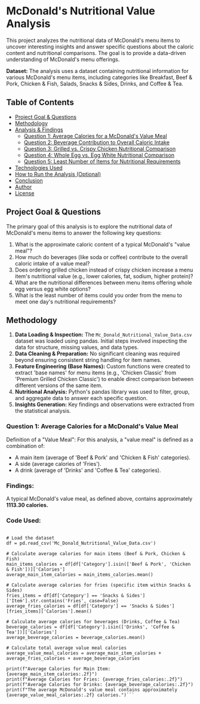 # McDonald's Nutritional Value Analysis

This project analyzes the nutritional data of McDonald's menu items to uncover interesting insights and answer specific questions about the caloric content and nutritional comparisons. The goal is to provide a data-driven understanding of McDonald's menu offerings.

**Dataset:** The analysis uses a dataset containing nutritional information for various McDonald's menu items, including categories like Breakfast, Beef & Pork, Chicken & Fish, Salads, Snacks & Sides, Drinks, and Coffee & Tea.

## Table of Contents

- [Project Goal & Questions](#project-goal--questions)
- [Methodology](#methodology)
- [Analysis & Findings](#analysis--findings)
    - [Question 1: Average Calories for a McDonald's Value Meal](#question-1-average-calories-for-a-mcdonalds-value-meal)
    - [Question 2: Beverage Contribution to Overall Caloric Intake](#question-2-beverage-contribution-to-overall-caloric-intake)
    - [Question 3: Grilled vs. Crispy Chicken Nutritional Comparison](#question-3-grilled-vs-crispy-chicken-nutritional-comparison)
    - [Question 4: Whole Egg vs. Egg White Nutritional Comparison](#question-4-whole-egg-vs-egg-white-nutritional-comparison)
    - [Question 5: Least Number of Items for Nutritional Requirements](#question-5-least-number-of-items-for-nutritional-requirements)
- [Technologies Used](#technologies-used)
- [How to Run the Analysis (Optional)](#how-to-run-the-analysis-optional)
- [Conclusion](#conclusion)
- [Author](#author)
- [License](#license)


## Project Goal & Questions

The primary goal of this analysis is to explore the nutritional data of McDonald's menu items to answer the following key questions:

1.  What is the approximate caloric content of a typical McDonald's "value meal"?
2.  How much do beverages (like soda or coffee) contribute to the overall caloric intake of a value meal?
3.  Does ordering grilled chicken instead of crispy chicken increase a menu item's nutritional value (e.g., lower calories, fat, sodium, higher protein)?
4.  What are the nutritional differences between menu items offering whole egg versus egg white options?
5.  What is the least number of items could you order from the menu to meet one day's nutritional requirements?


## Methodology

1.  **Data Loading & Inspection:** The `Mc_Donald_Nutritional_Value_Data.csv` dataset was loaded using pandas. Initial steps involved inspecting the data for structure, missing values, and data types.
2.  **Data Cleaning & Preparation:** No significant cleaning was required beyond ensuring consistent string handling for item names.
3.  **Feature Engineering (Base Names):** Custom functions were created to extract 'base names' for menu items (e.g., 'Chicken Classic' from 'Premium Grilled Chicken Classic') to enable direct comparison between different versions of the same item.
4.  **Nutritional Analysis:** Python's pandas library was used to filter, group, and aggregate data to answer each specific question.
5.  **Insights Generation:** Key findings and observations were extracted from the statistical analysis.


### Question 1: Average Calories for a McDonald's Value Meal
Definition of a "Value Meal": For this analysis, a "value meal" is defined as a combination of:

- A main item (average of 'Beef & Pork' and 'Chicken & Fish' categories).
- A side (average calories of 'Fries').
- A drink (average of 'Drinks' and 'Coffee & Tea' categories).

### Findings:
A typical McDonald's value meal, as defined above, contains approximately **1113.30 calories.**

### Code Used:
```import pandas as pd

# Load the dataset
df = pd.read_csv('Mc_Donald_Nutritional_Value_Data.csv')

# Calculate average calories for main items (Beef & Pork, Chicken & Fish)
main_items_calories = df[df['Category'].isin(['Beef & Pork', 'Chicken & Fish'])]['Calories']
average_main_item_calories = main_items_calories.mean()

# Calculate average calories for fries (specific item within Snacks & Sides)
fries_items = df[df['Category'] == 'Snacks & Sides']['Item'].str.contains('Fries', case=False)
average_fries_calories = df[df['Category'] == 'Snacks & Sides'][fries_items]['Calories'].mean()

# Calculate average calories for beverages (Drinks, Coffee & Tea)
beverage_calories = df[df['Category'].isin(['Drinks', 'Coffee & Tea'])]['Calories']
average_beverage_calories = beverage_calories.mean()

# Calculate total average value meal calories
average_value_meal_calories = average_main_item_calories + average_fries_calories + average_beverage_calories

print(f"Average Calories for Main Item: {average_main_item_calories:.2f}")
print(f"Average Calories for Fries: {average_fries_calories:.2f}")
print(f"Average Calories for Drinks: {average_beverage_calories:.2f}")
print(f"The average McDonald's value meal contains approximately {average_value_meal_calories:.2f} calories.")```

